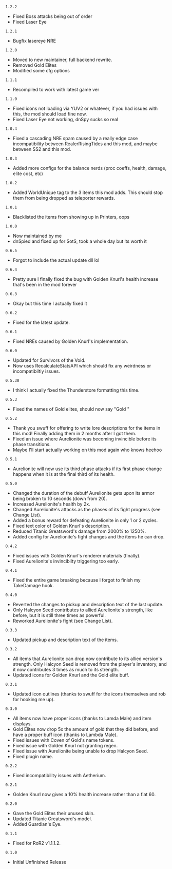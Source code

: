 `1.2.2`

- Fixed Boss attacks being out of order
- Fixed Laser Eye

`1.2.1`

- Bugfix lasereye NRE

`1.2.0`

- Moved to new maintainer, full backend rewrite.
- Removed Gold Elites
- Modified some cfg options

`1.1.1`
- Recompiled to work with latest game ver

`1.1.0`
- Fixed icons not loading via YUV2 or whatever, if you had issues with this, the mod should load fine now.
- Fixed Laser Eye not working, dnSpy sucks so real

`1.0.4`
- Fixed a cascading NRE spam caused by a really edge case incompatibility between RealerRisingTides and this mod, and maybe between SS2 and this mod.

`1.0.3`
- Added more configs for the balance nerds (proc coeffs, health, damage, elite cost, etc)

`1.0.2`
- Added WorldUnique tag to the 3 items this mod adds. This should stop them from being dropped as teleporter rewards.

`1.0.1`
- Blacklisted the items from showing up in Printers, oops

`1.0.0`
- Now maintained by me
- dnSpied and fixed up for SotS, took a whole day but its worth it

`0.6.5`
- Forgot to include the actual update dll lol

`0.6.4`
- Pretty sure I finally fixed the bug with Golden Knurl's health increase that's been in the mod forever

`0.6.3`
- Okay but this time I actually fixed it

`0.6.2`
- Fixed for the latest update.

`0.6.1`
- Fixed NREs caused by Golden Knurl's implementation.

`0.6.0`
- Updated for Survivors of the Void.
- Now uses RecalculateStatsAPI which should fix any weirdness or incompatibiltiy issues.

`0.5.30`
- I think I actually fixed the Thunderstore formatting this time.

`0.5.3`
- Fixed the names of Gold elites, should now say "Gold <character name>"

`0.5.2`
- Thank you swuff for offering to write lore descriptions for the items in this mod! Finally adding them in 2 months after I got them.
- Fixed an issue where Aurelionite was becoming invincible before its phase transitions.
- Maybe I'll start actually working on this mod again who knows heehoo

`0.5.1`
- Aurelionite will now use its third phase attacks if its first phase change happens when it is at the final third of its health.

`0.5.0`
- Changed the duration of the debuff Aurelionite gets upon its armor being broken to 10 seconds (down from 20).
- Increased Aurelionite's health by 2x.
- Changed Aurelionite's attacks as the phases of its fight progress (see Change List).
- Added a bonus reward for defeating Aurelionite in only 1 or 2 cycles.
- Fixed text color of Golden Knurl's description.
- Reduced Titanic Greatsword's damage from 2000% to 1250%.
- Added config for Aurelionite's fight changes and the items he can drop.

`0.4.2`
- Fixed issues with Golden Knurl's renderer materials (finally).
- Fixed Aurelionite's invincibilty triggering too early.

`0.4.1`
- Fixed the entire game breaking because I forgot to finish my TakeDamage hook.

`0.4.0`
- Reverted the changes to pickup and description text of the last update.
- Only Halcyon Seed contributes to allied Aurelionite's strength, like before, but it is still three times as powerful.
- Reworked Aurelionite's fight (see Change List).

`0.3.3`
- Updated pickup and description text of the items.

`0.3.2`
- All items that Aurelionite can drop now contribute to its allied version's strength. Only Halcyon Seed is removed from the player's inventory, and it now contributes 3 times as much to its strength.
- Updated icons for Golden Knurl and the Gold elite buff.

`0.3.1`
- Updated icon outlines (thanks to swuff for the icons themselves and rob for hooking me up).

`0.3.0`
- All items now have proper icons (thanks to Lamda Male) and item displays.
- Gold Elites now drop 5x the amount of gold that they did before, and have a proper buff icon (thanks to Lambda Male).
- Fixed issues with Coven of Gold's name tokens.
- Fixed issue with Golden Knurl not granting regen.
- Fixed issue with Aurelionite being unable to drop Halcyon Seed.
- Fixed plugin name.

`0.2.2`
- Fixed incompatibility issues with Aetherium.

`0.2.1`
- Golden Knurl now gives a 10% health increase rather than a flat 60.

`0.2.0`
- Gave the Gold Elites their unused skin.
- Updated Titanic Greatsword's model.
- Added Guardian's Eye.

`0.1.1`
- Fixed for RoR2 v1.1.1.2.

`0.1.0`
- Initial Unfinished Release